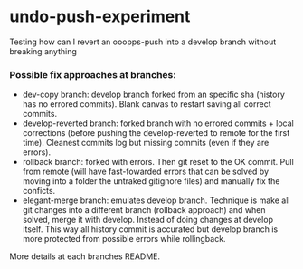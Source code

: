 # undo-push-experiment

Testing how can I revert an ooopps-push into a develop branch without breaking anything

### Possible fix approaches at branches:

- dev-copy branch: develop branch forked from an specific sha (history has no errored commits). Blank canvas to restart saving all correct commits.
- develop-reverted branch: forked branch with no errored commits + local corrections (before pushing the develop-reverted to remote for the first time). Cleanest commits log but missing commits (even if they are errors).
- rollback branch: forked with errors. Then git reset to the OK commit. Pull from remote (will have fast-fowarded errors that can be solved by moving into a folder the untraked gitignore files) and manually fix the conficts.
- elegant-merge branch: emulates develop branch. Technique is make all git changes into a different branch (rollback approach) and when solved, merge it with develop. Instead of doing changes at develop itself. This way all history commit is accurated but develop branch is more protected from possible errors while rollingback.

More details at each branches README.
